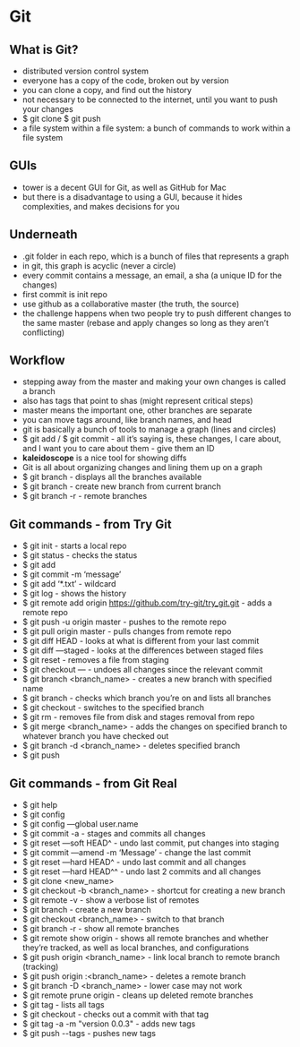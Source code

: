 # Git
## What is Git?
* distributed version control system
* everyone has a copy of the code, broken out by version
* you can clone a copy, and find out the history
* not necessary to be connected to the internet, until you want to push your changes
* $ git clone
$ git push
* a file system within a file system: a bunch of commands to work within a file system

## GUIs
* tower is a decent GUI for Git, as well as GitHub for Mac
* but there is a disadvantage to using a GUI, because it hides complexities, and makes decisions for you

## Underneath
* .git folder in each repo, which is a bunch of files that represents a graph
* in git, this graph is acyclic (never a circle)
* every commit contains a message, an email, a sha (a unique ID for the changes)
* first commit is init repo
* use github as a collaborative master (the truth, the source)
* the challenge happens when two people try to push different changes to the same master (rebase and apply changes so long as they aren’t conflicting)

## Workflow
* stepping away from the master and making your own changes is called a branch
* also has tags that point to shas (might represent critical steps)
* master means the important one, other branches are separate
* you can move tags around, like branch names, and head
* git is basically a bunch of tools to manage a graph (lines and circles)
* $ git add / $ git commit - all it’s saying is, these changes, I care about, and I want you to care about them - give them an ID
* **kaleidoscope** is a nice tool for showing diffs
* Git is all about organizing changes and lining them up on a graph
* $ git branch - displays all the branches available
* $ git branch <name> - create new branch from current branch
* $ git branch -r - remote branches

## Git commands - from Try Git
* $ git init - starts a local repo
* $ git status - checks the status
* $ git add <file>
* $ git commit -m ‘message’
* $ git add ‘*.txt’ - wildcard
* $ git log - shows the history
* $ git remote add origin https://github.com/try-git/try_git.git - adds a remote repo
* $ git push -u origin master - pushes to the remote repo
* $ git pull origin master - pulls changes from remote repo
* $ git diff HEAD - looks at what is different from your last commit
* $ git diff —staged - looks at the differences between staged files
* $ git reset <file> - removes a file from staging
* $ git checkout — <target> - undoes all changes since the relevant commit
* $ git branch <branch_name> - creates a new branch with specified name
* $ git branch - checks which branch you’re on and lists all branches
* $ git checkout <branch-name> - switches to the specified branch
* $ git rm <file> - removes file from disk and stages removal from repo
* $ git merge <branch_name> - adds the changes on specified branch to whatever branch you have checked out
* $ git branch -d <branch_name> - deletes specified branch
* $ git push


## Git commands - from Git Real
* $ git help <command>
* $ git config
* $ git config —global user.name <name>
* $ git commit -a - stages and commits all changes
* $ git reset —soft HEAD^ - undo last commit, put changes into staging
* $ git commit —amend -m ‘Message’ - change the last commit
* $ git reset —hard HEAD^ - undo last commit and all changes
* $ git reset —hard HEAD^^ - undo last 2 commits and all changes
* $ git clone <URL> <new_name>
* $ git checkout -b <branch_name> - shortcut for creating a new branch
* $ git remote -v - show a verbose list of remotes
* $ git branch <branch-nam> - create a new branch
* $ git checkout <branch_name> - switch to that branch
* $ git branch -r - show all remote branches
* $ git remote show origin - shows all remote branches and whether they’re tracked, as well as local branches, and configurations
* $ git push origin <branch_name> - link local branch to remote branch (tracking)
* $ git push origin :<branch_name> - deletes a remote branch
* $ git branch -D <branch_name> - lower case may not work
* $ git remote prune origin - cleans up deleted remote branches
* $ git tag - lists all tags
* $ git checkout <tag> - checks out a commit with that tag
* $ git tag -a <tag> -m "version 0.0.3" - adds new tags
* $ git push --tags - pushes new tags




